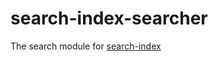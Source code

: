 # search-index-searcher
The search module for [search-index](github.com/fergiemcdowall/search-index)
